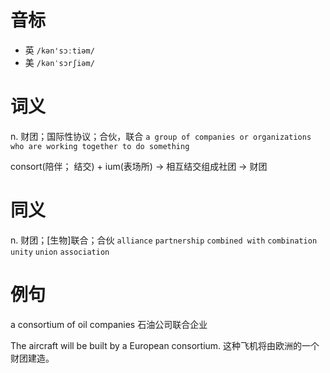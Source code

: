 # 音标

- 英 `/kən'sɔːtiəm/`
- 美 `/kənˈsɔrʃiəm/`

# 词义

n. 财团；国际性协议；合伙，联合
`a group of companies or organizations who are working together to do something`



consort(陪伴； 结交) + ium(表场所) → 相互结交组成社团 → 财团

# 同义

n. 财团；[生物]联合；合伙
`alliance` `partnership` `combined with` `combination` `unity` `union` `association`

# 例句

a consortium of oil companies
石油公司联合企业

The aircraft will be built by a European consortium.
这种飞机将由欧洲的一个财团建造。


